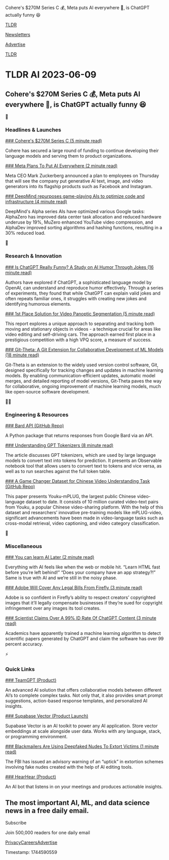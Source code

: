 Cohere's $270M Series C 💰, Meta puts AI everywhere 🤖, is ChatGPT actually funny 😆

[TLDR](/)

[Newsletters](/newsletters)

[Advertise](https://advertise.tldr.tech/)

[TLDR](/)

# TLDR AI 2023-06-09

## Cohere's $270M Series C 💰, Meta puts AI everywhere 🤖, is ChatGPT actually funny 😆

🚀

### Headlines & Launches

[### Cohere's $270M Series C (5 minute read)](https://txt.cohere.com/announcement/?utm_source=tldrai)

Cohere has secured a large round of funding to continue developing their language models and serving them to product organizations.

[### Meta Plans To Put AI Everywhere (2 minute read)](https://www.axios.com/2023/06/08/meta-ai-zuckerberg-announcement-generative?utm_source=tldrai)

Meta CEO Mark Zuckerberg announced a plan to employees on Thursday that will see the company put generative AI text, image, and video generators into its flagship products such as Facebook and Instagram.

[### DeepMind repurposes game-playing AIs to optimize code and infrastructure (4 minute read)](https://techcrunch.com/2023/06/07/deepmind-repurposes-game-playing-ais-to-optimize-code-and-infrastructure/?utm_source=tldrai)

DeepMind's Alpha series AIs have optimized various Google tasks: AlphaZero has improved data center task allocation and reduced hardware underuse by 19%, MuZero enhanced YouTube video compression, and AlphaDev improved sorting algorithms and hashing functions, resulting in a 30% reduced load.

🧠

### Research & Innovation

[### Is ChatGPT Really Funny? A Study on AI Humor Through Jokes (16 minute read)](https://arxiv.org/abs/2306.04563v1?utm_source=tldrai)

Authors have explored if ChatGPT, a sophisticated language model by OpenAI, can understand and reproduce humor effectively. Through a series of experiments, they found that while ChatGPT can explain valid jokes and often repeats familiar ones, it struggles with creating new jokes and identifying humorous elements.

[### 1st Place Solution for Video Panoptic Segmentation (5 minute read)](https://arxiv.org/abs/2306.04091v1?utm_source=tldrai)

This report explores a unique approach to separating and tracking both moving and stationary objects in videos - a technique crucial for areas like video editing and self-driving cars. The approach earned first place in a prestigious competition with a high VPQ score, a measure of success.

[### Git-Theta: A Git Extension for Collaborative Development of ML Models (18 minute read)](https://arxiv.org/abs/2306.04529v1?utm_source=tldrai)

Git-Theta is an extension to the widely used version control software, Git, designed specifically for tracking changes and updates in machine learning models. By enabling communication-efficient updates, automatic model merges, and detailed reporting of model versions, Git-Theta paves the way for collaborative, ongoing improvement of machine learning models, much like open-source software development.

👨‍💻

### Engineering & Resources

[### Bard API (GitHub Repo)](https://github.com/dsdanielpark/Bard-API?utm_source=tldrai)

A Python package that returns responses from Google Bard via an API.

[### Understanding GPT Tokenizers (8 minute read)](https://simonwillison.net/2023/Jun/8/gpt-tokenizers/?utm_source=tldrai)

The article discusses GPT tokenizers, which are used by large language models to convert text into tokens for prediction. It presents an Observable notebook tool that allows users to convert text to tokens and vice versa, as well as to run searches against the full token table.

[### A Game Changer Dataset for Chinese Video Understanding Task (GitHub Repo)](https://github.com/x-plug/youku-mplug?utm_source=tldrai)

This paper presents Youku-mPLUG, the largest public Chinese video-language dataset to date. It consists of 10 million curated video-text pairs from Youku, a popular Chinese video-sharing platform. With the help of this dataset and researchers’ innovative pre-training models like mPLUG-video, significant advancements have been made in video-language tasks such as cross-modal retrieval, video captioning, and video category classification.

🎁

### Miscellaneous

[### You can learn AI Later (2 minute read)](https://world.hey.com/jason/you-can-learn-ai-later-08fce896?utm_source=tldrai)

Everything with AI feels like when the web or mobile hit. “Learn HTML fast before you’re left behind!” “Does your company have an app strategy?!” Same is true with AI and we’re still in the noisy phase.

[### Adobe Will Cover Any Legal Bills From Firefly (3 minute read)](https://www.fastcompany.com/90906560/adobe-feels-so-confident-its-firefly-generative-ai-wont-breach-copyright-itll-cover-your-legal-bills?utm_source=tldrai)

Adobe is so confident in Firefly’s ability to respect creators’ copyrighted images that it’ll legally compensate businesses if they’re sued for copyright infringement over any images its tool creates.

[### Scientist Claims Over A 99% ID Rate Of ChatGPT Content (3 minute read)](https://www.theregister.com/2023/06/08/scientists_ai_recognition/?utm_source=tldrai)

Academics have apparently trained a machine learning algorithm to detect scientific papers generated by ChatGPT and claim the software has over 99 percent accuracy.

⚡️

### Quick Links

[### TeamGPT (Product)](https://teamgpt.org/?utm_source=tldrai)

An advanced AI solution that offers collaborative models between different AI’s to complete complex tasks. Not only that, it also provides smart prompt suggestions, action-based response templates, and personalized AI insights.

[### Supabase Vector (Product Launch)](https://www.producthunt.com/posts/supabase-vector?utm_source=tldrai)

Supabase Vector is an AI toolkit to power any AI application. Store vector embeddings at scale alongside user data. Works with any language, stack, or programming environment.

[### Blackmailers Are Using Deepfaked Nudes To Extort Victims (1 minute read)](https://www.theverge.com/2023/6/8/23753605/ai-deepfake-sextortion-nude-blackmail-fbi-warning?utm_source=tldrai)

The FBI has issued an advisory warning of an “uptick” in extortion schemes involving fake nudes created with the help of AI editing tools.

[### HearHear (Product)](https://hearhear.vercel.app/?utm_source=tldrai)

An AI bot that listens in on your meetings and produces actionable insights.

## The most important AI, ML, and data science news in a free daily email.

Subscribe

Join 500,000 readers for one daily email

[Privacy](/privacy)[Careers](https://jobs.ashbyhq.com/tldr.tech)[Advertise](/ai/advertise)

Timestamp: 1744590559